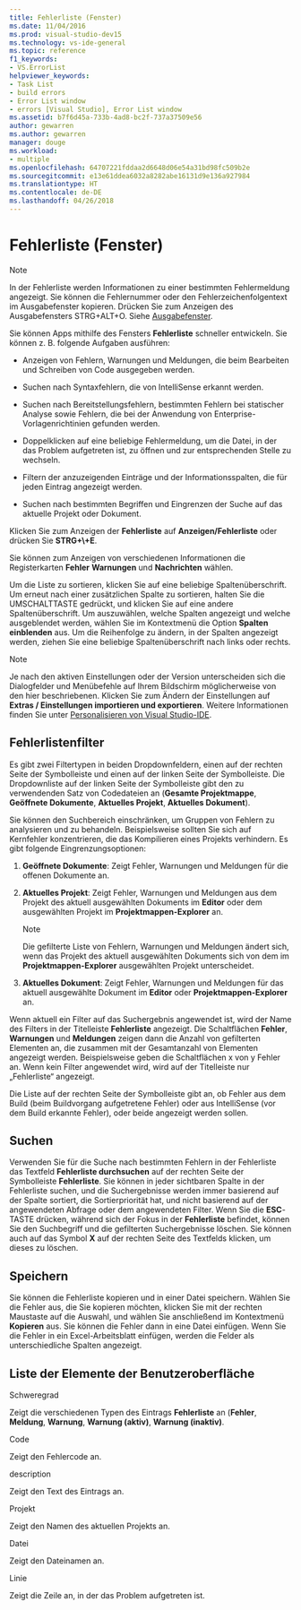 ```yaml
---
title: Fehlerliste (Fenster)
ms.date: 11/04/2016
ms.prod: visual-studio-dev15
ms.technology: vs-ide-general
ms.topic: reference
f1_keywords:
- VS.ErrorList
helpviewer_keywords:
- Task List
- build errors
- Error List window
- errors [Visual Studio], Error List window
ms.assetid: b7f6d45a-733b-4ad8-bc2f-737a37509e56
author: gewarren
ms.author: gewarren
manager: douge
ms.workload:
- multiple
ms.openlocfilehash: 64707221fddaa2d6648d06e54a31bd98fc509b2e
ms.sourcegitcommit: e13e61ddea6032a8282abe16131d9e136a927984
ms.translationtype: HT
ms.contentlocale: de-DE
ms.lasthandoff: 04/26/2018
---
```

# <a name="error-list-window"></a>Fehlerliste (Fenster)

> [!NOTE]
> In der Fehlerliste werden Informationen zu einer bestimmten Fehlermeldung angezeigt. Sie können die Fehlernummer oder den Fehlerzeichenfolgentext im Ausgabefenster kopieren. Drücken Sie zum Anzeigen des Ausgabefensters STRG+ALT+O. Siehe [Ausgabefenster](../../ide/reference/output-window.md).

 Sie können Apps mithilfe des Fensters **Fehlerliste** schneller entwickeln. Sie können z. B. folgende Aufgaben ausführen:

-   Anzeigen von Fehlern, Warnungen und Meldungen, die beim Bearbeiten und Schreiben von Code ausgegeben werden.

-   Suchen nach Syntaxfehlern, die von IntelliSense erkannt werden.

-   Suchen nach Bereitstellungsfehlern, bestimmten Fehlern bei statischer Analyse sowie Fehlern, die bei der Anwendung von Enterprise-Vorlagenrichtinien gefunden werden.

-   Doppelklicken auf eine beliebige Fehlermeldung, um die Datei, in der das Problem aufgetreten ist, zu öffnen und zur entsprechenden Stelle zu wechseln.

-   Filtern der anzuzeigenden Einträge und der Informationsspalten, die für jeden Eintrag angezeigt werden.

-   Suchen nach bestimmten Begriffen und Eingrenzen der Suche auf das aktuelle Projekt oder Dokument.

Klicken Sie zum Anzeigen der **Fehlerliste** auf **Anzeigen/Fehlerliste** oder drücken Sie **STRG+\\+E**.

Sie können zum Anzeigen von verschiedenen Informationen die Registerkarten **Fehler** **Warnungen** und **Nachrichten** wählen.

Um die Liste zu sortieren, klicken Sie auf eine beliebige Spaltenüberschrift. Um erneut nach einer zusätzlichen Spalte zu sortieren, halten Sie die UMSCHALTTASTE gedrückt, und klicken Sie auf eine andere Spaltenüberschrift. Um auszuwählen, welche Spalten angezeigt und welche ausgeblendet werden, wählen Sie im Kontextmenü die Option **Spalten einblenden** aus. Um die Reihenfolge zu ändern, in der Spalten angezeigt werden, ziehen Sie eine beliebige Spaltenüberschrift nach links oder rechts.

> [!NOTE]
> Je nach den aktiven Einstellungen oder der Version unterscheiden sich die Dialogfelder und Menübefehle auf Ihrem Bildschirm möglicherweise von den hier beschriebenen. Klicken Sie zum Ändern der Einstellungen auf **Extras / Einstellungen importieren und exportieren**. Weitere Informationen finden Sie unter [Personalisieren von Visual Studio-IDE](../../ide/personalizing-the-visual-studio-ide.md).


## <a name="error-list-filters"></a>Fehlerlistenfilter
 Es gibt zwei Filtertypen in beiden Dropdownfeldern, einen auf der rechten Seite der Symbolleiste und einen auf der linken Seite der Symbolleiste. Die Dropdownliste auf der linken Seite der Symbolleiste gibt den zu verwendenden Satz von Codedateien an (**Gesamte Projektmappe**, **Geöffnete Dokumente**, **Aktuelles Projekt**, **Aktuelles Dokument**).

 Sie können den Suchbereich einschränken, um Gruppen von Fehlern zu analysieren und zu behandeln. Beispielsweise sollten Sie sich auf Kernfehler konzentrieren, die das Kompilieren eines Projekts verhindern. Es gibt folgende Eingrenzungsoptionen:

1.  **Geöffnete Dokumente**: Zeigt Fehler, Warnungen und Meldungen für die offenen Dokumente an.

2.  **Aktuelles Projekt**: Zeigt Fehler, Warnungen und Meldungen aus dem Projekt des aktuell ausgewählten Dokuments im **Editor** oder dem ausgewählten Projekt im **Projektmappen-Explorer** an.

    > [!NOTE]
    >  Die gefilterte Liste von Fehlern, Warnungen und Meldungen ändert sich, wenn das Projekt des aktuell ausgewählten Dokuments sich von dem im **Projektmappen-Explorer** ausgewählten Projekt unterscheidet.

3.  **Aktuelles Dokument**: Zeigt Fehler, Warnungen und Meldungen für das aktuell ausgewählte Dokument im **Editor** oder **Projektmappen-Explorer** an.

Wenn aktuell ein Filter auf das Suchergebnis angewendet ist, wird der Name des Filters in der Titelleiste **Fehlerliste** angezeigt. Die Schaltflächen **Fehler**, **Warnungen** und **Meldungen** zeigen dann die Anzahl von gefilterten Elementen an, die zusammen mit der Gesamtanzahl von Elementen angezeigt werden. Beispielsweise geben die Schaltflächen x von y Fehler an. Wenn kein Filter angewendet wird, wird auf der Titelleiste nur „Fehlerliste“ angezeigt.

Die Liste auf der rechten Seite der Symbolleiste gibt an, ob Fehler aus dem Build (beim Buildvorgang aufgetretene Fehler) oder aus IntelliSense (vor dem Build erkannte Fehler), oder beide angezeigt werden sollen.

## <a name="search"></a>Suchen
 Verwenden Sie für die Suche nach bestimmten Fehlern in der Fehlerliste das Textfeld **Fehlerliste durchsuchen** auf der rechten Seite der Symbolleiste **Fehlerliste**. Sie können in jeder sichtbaren Spalte in der Fehlerliste suchen, und die Suchergebnisse werden immer basierend auf der Spalte sortiert, die Sortierpriorität hat, und nicht basierend auf der angewendeten Abfrage oder dem angewendeten Filter. Wenn Sie die **ESC**-TASTE drücken, während sich der Fokus in der **Fehlerliste** befindet, können Sie den Suchbegriff und die gefilterten Suchergebnisse löschen. Sie können auch auf das Symbol **X** auf der rechten Seite des Textfelds klicken, um dieses zu löschen.

## <a name="save"></a>Speichern
 Sie können die Fehlerliste kopieren und in einer Datei speichern. Wählen Sie die Fehler aus, die Sie kopieren möchten, klicken Sie mit der rechten Maustaste auf die Auswahl, und wählen Sie anschließend im Kontextmenü **Kopieren** aus. Sie können die Fehler dann in eine Datei einfügen. Wenn Sie die Fehler in ein Excel-Arbeitsblatt einfügen, werden die Felder als unterschiedliche Spalten angezeigt.

## <a name="ui-element-list"></a>Liste der Elemente der Benutzeroberfläche
 Schweregrad

 Zeigt die verschiedenen Typen des Eintrags **Fehlerliste** an (**Fehler**, **Meldung**, **Warnung**, **Warnung (aktiv)**, **Warnung (inaktiv)**.

 Code

 Zeigt den Fehlercode an.

 description

 Zeigt den Text des Eintrags an.

 Projekt

 Zeigt den Namen des aktuellen Projekts an.

 Datei

 Zeigt den Dateinamen an.

 Linie

 Zeigt die Zeile an, in der das Problem aufgetreten ist.